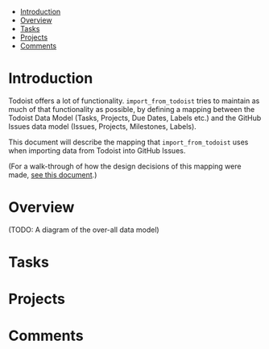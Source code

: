 <!-- TOC -->

- [Introduction](#introduction)
- [Overview](#overview)
- [Tasks](#tasks)
- [Projects](#projects)
- [Comments](#comments)

<!-- /TOC -->

# Introduction

Todoist offers a lot of functionality. `import_from_todoist` tries to maintain as much of that functionality as possible, by defining a mapping between the Todoist Data Model (Tasks, Projects, Due Dates, Labels etc.) and the GitHub Issues data model (Issues, Projects, Milestones, Labels).

This document will describe the mapping that `import_from_todoist` uses when importing data from Todoist into GitHub Issues.

(For a walk-through of how the design decisions of this mapping were made, [see this document](design_decisions.md).)

# Overview

(TODO: A diagram of the over-all data model)

# Tasks



# Projects

# Comments

